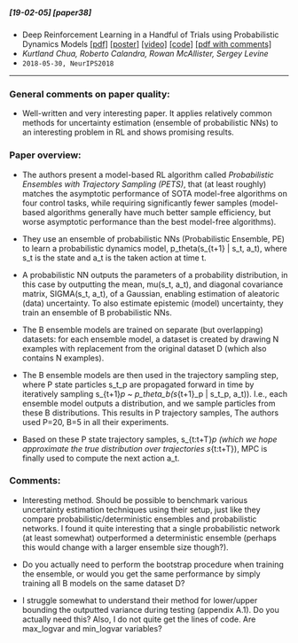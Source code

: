 ##### [19-02-05] [paper38]
- Deep Reinforcement Learning in a Handful of Trials using Probabilistic Dynamics Models [[pdf]](https://arxiv.org/abs/1805.12114) [[poster]](https://kchua.github.io/misc/poster.pdf) [[video]](https://youtu.be/3d8ixUMSiL8) [[code]](https://github.com/kchua/handful-of-trials) [[pdf with comments]](https://github.com/fregu856/papers/blob/master/commented_pdfs/Deep%20Reinforcement%20Learning%20in%20a%20Handful%20of%20Trials%20using%20Probabilistic%20Dynamics%20Models.pdf)
- *Kurtland Chua, Roberto Calandra, Rowan McAllister, Sergey Levine*
- `2018-05-30, NeurIPS2018`

****

### General comments on paper quality:
- Well-written and very interesting paper. It applies relatively common methods for uncertainty estimation (ensemble of probabilistic NNs) to an interesting problem in RL and shows promising results.

### Paper overview:
- The authors present a model-based RL algorithm called _Probabilistic Ensembles with Trajectory Sampling (PETS)_, that (at least roughly) matches the asymptotic performance of SOTA model-free algorithms on four control tasks, while requiring significantly fewer samples (model-based algorithms generally have much better sample efficiency, but worse asymptotic performance than the best model-free algorithms).

- They use an ensemble of probabilistic NNs (Probabilistic Ensemble, PE) to learn a probabilistic dynamics model, p_theta(s_{t+1} | s_t, a_t), where s_t is the state and a_t is the taken action at time t. 

- A probabilistic NN outputs the parameters of a probability distribution, in this case by outputting the mean, mu(s_t, a_t), and diagonal covariance matrix, SIGMA(s_t, a_t), of a Gaussian, enabling estimation of aleatoric (data) uncertainty. To also estimate epistemic (model) uncertainty, they train an ensemble of B probabilistic NNs.

- The B ensemble models are trained on separate (but overlapping) datasets: for each ensemble model, a dataset is created by drawing N examples with replacement from the original dataset D (which also contains N examples).

- The B ensemble models are then used in the trajectory sampling step, where P state particles s_t_p are propagated forward in time by iteratively sampling s_{t+1}_p ~ p_theta_b(s_{t+1}_p | s_t_p, a_t)). I.e., each ensemble model outputs a distribution, and we sample particles from these B distributions. This results in P trajectory samples, The authors used P=20, B=5 in all their experiments.

- Based on these P state trajectory samples, s_{t:t+T}_p (which we hope approximate the true distribution over trajectories s_{t:t+T}), MPC is finally used to compute the next action a_t. 

### Comments:
- Interesting method. Should be possible to benchmark various uncertainty estimation techniques using their setup, just like they compare probabilistic/deterministic ensembles and probabilistic networks. I found it quite interesting that a single probabilistic network (at least somewhat) outperformed a deterministic ensemble (perhaps this would change with a larger ensemble size though?).

- Do you actually need to perform the bootstrap procedure when training the ensemble, or would you get the same performance by simply training all B models on the same dataset D?

- I struggle somewhat to understand their method for lower/upper bounding the outputted variance during testing (appendix A.1). Do you actually need this? Also, I do not quite get the lines of code. Are max_logvar and min_logvar variables?
